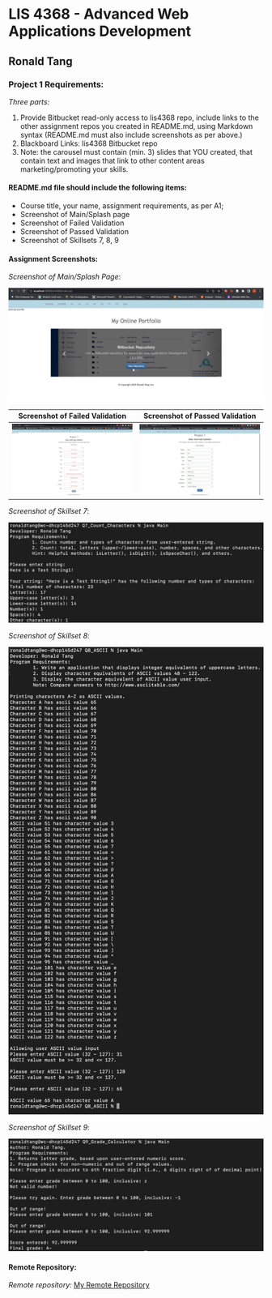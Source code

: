 # LIS 4368 - Advanced Web Applications Development 

## Ronald Tang

### Project 1 Requirements:

*Three parts:*

1. Provide Bitbucket read-only access to lis4368 repo, include links to the other assignment repos you created in README.md, using Markdown syntax (README.md must also include screenshots as per above.)
2. Blackboard Links: lis4368 Bitbucket repo
3. Note: the carousel must contain (min. 3) slides that YOU created, that contain text and images that link to other content areas marketing/promoting your skills.

#### README.md file should include the following items:

* Course title, your name, assignment requirements, as per A1;
* Screenshot of Main/Splash page
* Screenshot of Failed Validation
* Screenshot of Passed Validation
* Screenshot of Skillsets 7, 8, 9

#### Assignment Screenshots:

*Screenshot of Main/Splash Page*:

![Main/Splash Screenshot](img/Main.png "Main/Splash")

| Screenshot of Failed Validation | Screenshot of Passed Validation |
| ---------- | ---------- |
| ![Failed Validation Screenshot](img/Failed.png) | ![Passed Validation Screenshot](img/Passed.png) |

*Screenshot of Skillset 7*:

![Skillset 7 Screenshot](img/ss7.png "Skillset 7 Screenshot")

*Screenshot of Skillset 8*:

![Skillset 8 Screenshot](img/new_ss8.png "Skillset 8 Screenshot")

*Screenshot of Skillset 9*:

![Skillset 9 Screenshot](img/ss9.png "Grade Calculator Screenshot")

#### Remote Repository:

*Remote repository:*
[My Remote Repository ](https://bitbucket.org/ronaldtang1/lis4368/ "My Remote Repository")